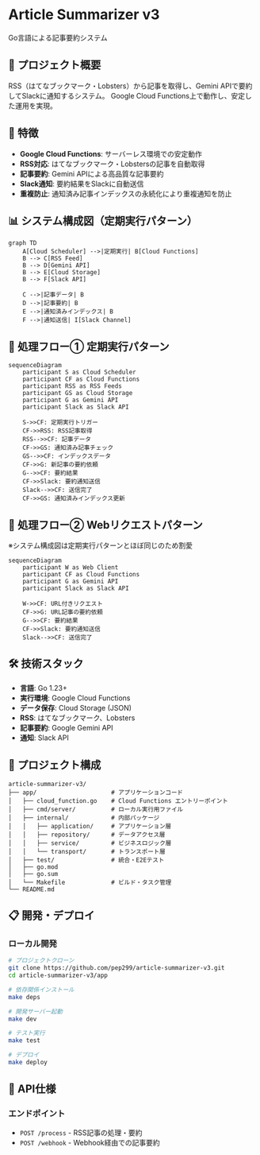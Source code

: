 # Article Summarizer v3

Go言語による記事要約システム

## 🎯 プロジェクト概要

RSS（はてなブックマーク・Lobsters）から記事を取得し、Gemini APIで要約してSlackに通知するシステム。
Google Cloud Functions上で動作し、安定した運用を実現。

## 🚀 特徴

- **Google Cloud Functions**: サーバーレス環境での安定動作
- **RSS対応**: はてなブックマーク・Lobstersの記事を自動取得
- **記事要約**: Gemini APIによる高品質な記事要約
- **Slack通知**: 要約結果をSlackに自動送信
- **重複防止**: 通知済み記事インデックスの永続化により重複通知を防止

## 📊 システム構成図（定期実行パターン）

```mermaid
graph TD
    A[Cloud Scheduler] -->|定期実行| B[Cloud Functions]
    B --> C[RSS Feed]
    B --> D[Gemini API]
    B --> E[Cloud Storage]
    B --> F[Slack API]

    C -->|記事データ| B
    D -->|記事要約| B
    E -->|通知済みインデックス| B
    F -->|通知送信| I[Slack Channel]
```

## 🔄 処理フロー① 定期実行パターン

```mermaid
sequenceDiagram
    participant S as Cloud Scheduler
    participant CF as Cloud Functions
    participant RSS as RSS Feeds
    participant GS as Cloud Storage
    participant G as Gemini API
    participant Slack as Slack API
    
    S->>CF: 定期実行トリガー
    CF->>RSS: RSS記事取得
    RSS-->>CF: 記事データ
    CF->>GS: 通知済み記事チェック
    GS-->>CF: インデックスデータ
    CF->>G: 新記事の要約依頼
    G-->>CF: 要約結果
    CF->>Slack: 要約通知送信
    Slack-->>CF: 送信完了
    CF->>GS: 通知済みインデックス更新
```

## 🔄 処理フロー② Webリクエストパターン

※システム構成図は定期実行パターンとほぼ同じのため割愛

```mermaid
sequenceDiagram
    participant W as Web Client
    participant CF as Cloud Functions
    participant G as Gemini API
    participant Slack as Slack API
    
    W->>CF: URL付きリクエスト
    CF->>G: URL記事の要約依頼
    G-->>CF: 要約結果
    CF->>Slack: 要約通知送信
    Slack-->>CF: 送信完了
```

## 🛠️ 技術スタック

- **言語**: Go 1.23+
- **実行環境**: Google Cloud Functions
- **データ保存**: Cloud Storage (JSON)
- **RSS**: はてなブックマーク、Lobsters
- **記事要約**: Google Gemini API
- **通知**: Slack API

## 📁 プロジェクト構成

```
article-summarizer-v3/
├── app/                     # アプリケーションコード
│   ├── cloud_function.go    # Cloud Functions エントリーポイント
│   ├── cmd/server/          # ローカル実行用ファイル
│   ├── internal/            # 内部パッケージ
│   │   ├── application/     # アプリケーション層
│   │   ├── repository/      # データアクセス層
│   │   ├── service/         # ビジネスロジック層
│   │   └── transport/       # トランスポート層
│   ├── test/                # 統合・E2Eテスト
│   ├── go.mod
│   ├── go.sum
│   └── Makefile             # ビルド・タスク管理
└── README.md
```

## 📋 開発・デプロイ

### ローカル開発

```bash
# プロジェクトクローン
git clone https://github.com/pep299/article-summarizer-v3.git
cd article-summarizer-v3/app

# 依存関係インストール
make deps

# 開発サーバー起動
make dev

# テスト実行
make test

# デプロイ
make deploy
```

## 📄 API仕様

### エンドポイント

- `POST /process` - RSS記事の処理・要約
- `POST /webhook` - Webhook経由での記事要約